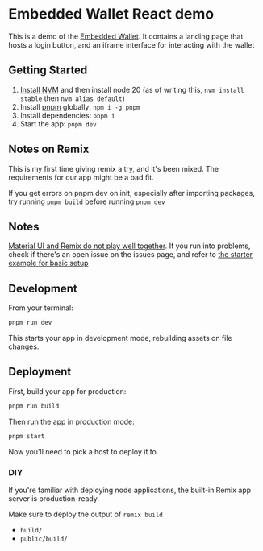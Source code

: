 # Embedded Wallet React demo

This is a demo of the [Embedded Wallet](). It contains a landing page that hosts a login button, and an iframe interface
for interacting with the wallet

## Getting Started

1. [Install NVM](https://github.com/nvm-sh/nvm) and then install node 20 (as of writing this, `nvm install stable`
   then `nvm alias default`)
2. Install [pnpm](https://pnpm.io/installation) globally: `npm i -g pnpm`
3. Install dependencies: `pnpm i`
4. Start the app: `pnpm dev`

## Notes on Remix

This is my first time giving remix a try, and it's been mixed. The requirements for our app might be a bad fit.

If you get errors on pnpm dev on init, especially after importing packages, try running `pnpm build` before
running `pnpm dev`

## Notes

[Material UI and Remix do not play well together](https://github.com/mui/material-ui/issues/39765). If you run into
problems, check if there's an open issue on the issues
page, and refer
to [the starter example for basic setup](https://github.com/mui/material-ui/tree/master/examples/material-ui-remix-ts)

## Development

From your terminal:

```sh
pnpm run dev
```

This starts your app in development mode, rebuilding assets on file changes.

## Deployment

First, build your app for production:

```sh
pnpm run build
```

Then run the app in production mode:

```sh
pnpm start
```

Now you'll need to pick a host to deploy it to.

### DIY

If you're familiar with deploying node applications, the built-in Remix app server is production-ready.

Make sure to deploy the output of `remix build`

- `build/`
- `public/build/`
